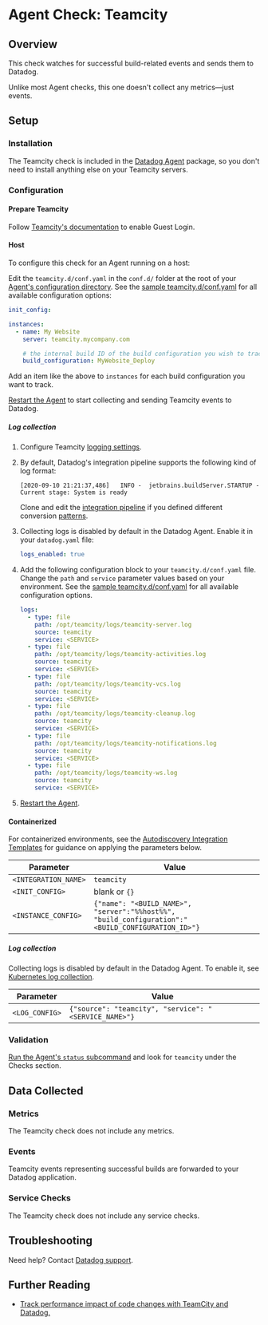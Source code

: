 # Agent Check: Teamcity

## Overview

This check watches for successful build-related events and sends them to Datadog.

Unlike most Agent checks, this one doesn't collect any metrics—just events.

## Setup

### Installation

The Teamcity check is included in the [Datadog Agent][2] package, so you don't need to install anything else on your Teamcity servers.

### Configuration

#### Prepare Teamcity

Follow [Teamcity's documentation][3] to enable Guest Login.

<!-- xxx tabs xxx -->
<!-- xxx tab "Host" xxx -->

#### Host

To configure this check for an Agent running on a host:

Edit the `teamcity.d/conf.yaml` in the `conf.d/` folder at the root of your [Agent's configuration directory][4]. See the [sample teamcity.d/conf.yaml][5] for all available configuration options:

```yaml
init_config:

instances:
  - name: My Website
    server: teamcity.mycompany.com

    # the internal build ID of the build configuration you wish to track
    build_configuration: MyWebsite_Deploy
```

Add an item like the above to `instances` for each build configuration you want to track.

[Restart the Agent][6] to start collecting and sending Teamcity events to Datadog.

##### Log collection

1. Configure Teamcity [logging settings][11].

2. By default, Datadog's integration pipeline supports the following kind of log format:

   ```text
   [2020-09-10 21:21:37,486]   INFO -  jetbrains.buildServer.STARTUP - Current stage: System is ready
   ```

   Clone and edit the [integration pipeline][12] if you defined different conversion [patterns][13].

3. Collecting logs is disabled by default in the Datadog Agent. Enable it in your `datadog.yaml` file:

   ```yaml
   logs_enabled: true
   ```

4. Add the following configuration block to your `teamcity.d/conf.yaml` file. Change the `path` and `service` parameter values based on your environment. See the [sample teamcity.d/conf.yaml][5] for all available configuration options.

   ```yaml
   logs:
     - type: file
       path: /opt/teamcity/logs/teamcity-server.log
       source: teamcity
       service: <SERVICE>
     - type: file
       path: /opt/teamcity/logs/teamcity-activities.log
       source: teamcity
       service: <SERVICE>
     - type: file
       path: /opt/teamcity/logs/teamcity-vcs.log
       source: teamcity
       service: <SERVICE>
     - type: file
       path: /opt/teamcity/logs/teamcity-cleanup.log
       source: teamcity
       service: <SERVICE>
     - type: file
       path: /opt/teamcity/logs/teamcity-notifications.log
       source: teamcity
       service: <SERVICE>
     - type: file
       path: /opt/teamcity/logs/teamcity-ws.log
       source: teamcity
       service: <SERVICE>
   ```

5. [Restart the Agent][6].

<!-- xxz tab xxx -->
<!-- xxx tab "Containerized" xxx -->

#### Containerized

For containerized environments, see the [Autodiscovery Integration Templates][1] for guidance on applying the parameters below.

| Parameter            | Value                                                                                             |
| -------------------- | ------------------------------------------------------------------------------------------------- |
| `<INTEGRATION_NAME>` | `teamcity`                                                                                        |
| `<INIT_CONFIG>`      | blank or `{}`                                                                                     |
| `<INSTANCE_CONFIG>`  | `{"name": "<BUILD_NAME>", "server":"%%host%%", "build_configuration":"<BUILD_CONFIGURATION_ID>"}` |

##### Log collection

Collecting logs is disabled by default in the Datadog Agent. To enable it, see [Kubernetes log collection][10].

| Parameter      | Value                                                |
| -------------- | ---------------------------------------------------- |
| `<LOG_CONFIG>` | `{"source": "teamcity", "service": "<SERVICE_NAME>"}` |

<!-- xxz tab xxx -->
<!-- xxz tabs xxx -->

### Validation

[Run the Agent's `status` subcommand][7] and look for `teamcity` under the Checks section.

## Data Collected

### Metrics

The Teamcity check does not include any metrics.

### Events

Teamcity events representing successful builds are forwarded to your Datadog application.

### Service Checks

The Teamcity check does not include any service checks.

## Troubleshooting

Need help? Contact [Datadog support][8].

## Further Reading

- [Track performance impact of code changes with TeamCity and Datadog.][9]

[1]: https://docs.datadoghq.com/agent/kubernetes/integrations/
[2]: https://app.datadoghq.com/account/settings#agent
[3]: https://confluence.jetbrains.com/display/TCD9/Enabling+Guest+Login
[4]: https://docs.datadoghq.com/agent/guide/agent-configuration-files/#agent-configuration-directory
[5]: https://github.com/DataDog/integrations-core/blob/master/teamcity/datadog_checks/teamcity/data/conf.yaml.example
[6]: https://docs.datadoghq.com/agent/guide/agent-commands/#start-stop-and-restart-the-agent
[7]: https://docs.datadoghq.com/agent/guide/agent-commands/#agent-status-and-information
[8]: https://docs.datadoghq.com/help/
[9]: https://www.datadoghq.com/blog/track-performance-impact-of-code-changes-with-teamcity-and-datadog
[10]: https://docs.datadoghq.com/agent/kubernetes/log/
[11]: https://www.jetbrains.com/help/teamcity/teamcity-server-logs.html
[12]: https://docs.datadoghq.com/logs/processing/#integration-pipelines
[13]: https://logging.apache.org/log4j/2.x/manual/layouts.html#Patterns

